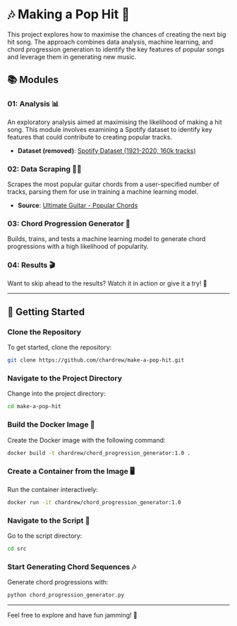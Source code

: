 
# 🎶 Making a Pop Hit 🎤

This project explores how to maximise the chances of creating the next big hit song. The approach combines data analysis, machine learning, and chord progression generation to identify the key features of popular songs and leverage them in generating new music.

## 📚 Modules

### 01: Analysis 📊
An exploratory analysis aimed at maximising the likelihood of making a hit song. This module involves examining a Spotify dataset to identify key features that could contribute to creating popular tracks.

- **Dataset (removed)**: [Spotify Dataset (1921-2020, 160k tracks)](https://www.kaggle.com/yamaerenay/spotify-dataset-19212020-160k-tracks)

### 02: Data Scraping 🧑‍💻
Scrapes the most popular guitar chords from a user-specified number of tracks, parsing them for use in training a machine learning model.

- **Source**: [Ultimate Guitar - Popular Chords](https://www.ultimate-guitar.com/explore?order=hitstotal_desc&page=1&type[]=Chords)

### 03: Chord Progression Generator 🎸
Builds, trains, and tests a machine learning model to generate chord progressions with a high likelihood of popularity.

### 04: Results 🎬
Want to skip ahead to the results? Watch it in action or give it a try! 🚀

---

## 🚀 Getting Started

### Clone the Repository
To get started, clone the repository:
```bash
git clone https://github.com/chardrew/make-a-pop-hit.git
```

### Navigate to the Project Directory
Change into the project directory:
```bash
cd make-a-pop-hit
```

### Build the Docker Image 🐳
Create the Docker image with the following command:
```bash
docker build -t chardrew/chord_progression_generator:1.0 .
```

### Create a Container from the Image 🖥️
Run the container interactively:
```bash
docker run -it chardrew/chord_progression_generator:1.0
```

### Navigate to the Script 📂
Go to the script directory:
```bash
cd src
```

### Start Generating Chord Sequences 🎶
Generate chord progressions with:
```bash
python chord_progression_generator.py
```

---

Feel free to explore and have fun jamming! 🌟
